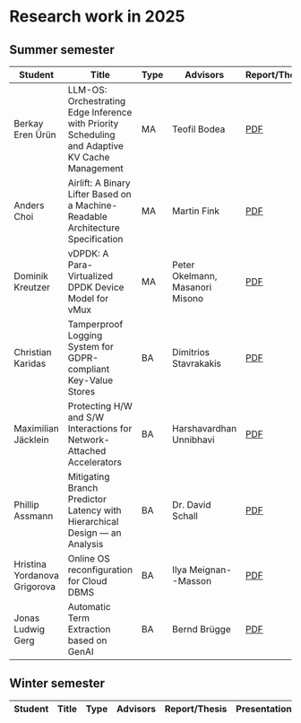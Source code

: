 # Research work in 2025

## Summer semester

| Student                           | Title                                                                                     | Type | Advisors                                 | Report/Thesis                                                                                                                    | Presentation                                                                                                                      | Artifact
| --------------------------------- | ----------------------------------------------------------------------------------------- | ---- | ---------------------------------------- | -------------------------------------------------------------------------------------------------------------------------------- | --------------------------------------------------------------------------------------------------------------------------------- | --------------------------------------------------------------------------------------------------------------------------------- |
| Berkay Eren Ürün                  | LLM-OS: Orchestrating Edge Inference with Priority Scheduling and Adaptive KV Cache Management | MA | Teofil Bodea | [PDF](summer/docs/msc_berkay_eren_ueruen_LLM_OS_orchestrating_edge_inference_with_priority_scheduling_and_adaptive_KV_Cache_management.pdf) | [PDF](summer/talks/msc_berkay_eren_ueruen_LLM_OS_orchestrating_edge_inference_with_priority_scheduling_and_adaptive_KV_Cache_management.pdf) | |
| Anders Choi                  | Airlift: A Binary Lifter Based on a Machine-Readable Architecture Specification | MA | Martin Fink | [PDF](summer/docs/msc_choi.pdf) | [PDF](summer/talks/msc_choi.pdf) | |
| Dominik Kreutzer                  | vDPDK: A Para-Virtualized DPDK Device Model for vMux                                      | MA   | Peter Okelmann, Masanori Misono          | [PDF](summer/docs/msc_kreutzer_vdpdk.pdf)                                                                                        | [PDF](summer/talks/msc_kreutzer_vdpdk.pdf)                                                                                        | |
| Christian Karidas | Tamperproof Logging System for GDPR-compliant Key-Value Stores | BA | Dimitrios Stavrakakis | [PDF](summer/docs/bsc_karidas.pdf) | [PDF](summer/talks/bsc_karidas.pdf) | |
| Maximilian Jäcklein | Protecting H/W and S/W Interactions for Network-Attached Accelerators | BA | Harshavardhan Unnibhavi | [PDF](summer/docs/bsc_jaecklein.pdf) | [PDF](summer/talks/bsc_jaecklein.pdf) | |
| Phillip Assmann | Mitigating Branch Predictor Latency with Hierarchical Design — an Analysis | BA | Dr. David Schall | [PDF](summer/docs/bsc_assmann.pdf) | [PDF](summer/talks/bsc_assmann.pdf) | |
| Hristina Yordanova Grigorova | Online OS reconfiguration for Cloud DBMS | BA | Ilya Meignan--Masson | [PDF](summer/docs/bsc_grigorova.pdf) | [PDF](summer/talks/bsc_grigorova.pdf) | |
| Jonas Ludwig Gerg | Automatic Term Extraction based on GenAI | BA | Bernd Brügge | [PDF](summer/docs/bsc_gerg.pdf) | [PDF](summer/talks/bsc_gerg.pdf)    

## Winter semester

| Student                          | Title                                                                                                 | Type | Advisors                                                 | Report/Thesis                                                                                                                                                          | Presentation                                                                                                                                                            | Artifact
| -------------------------------- | ----------------------------------------------------------------------------------------------------- | ---- | -------------------------------------------------------- | ---------------------------------------------------------------------------------------------------------------------------------------------------------------------- | ----------------------------------------------------------------------------------------------------------------------------------------------------------------------- | --------------------------------------------------------------------------------------------------------------------------------- |


